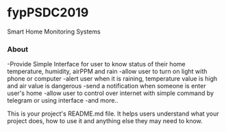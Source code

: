 fypPSDC2019
===========

Smart Home Monitoring Systems

### About

-Provide Simple Interface for user to know status of their home
temperature, humidity, airPPM and rain
-allow user to turn on light with phone or computer
-alert user when it is raining, temperature value is high and air value is dangerous
-send a notification when someone is enter user's home
-allow user to control over internet with simple command by telegram or using interface
-and more..

This is your project's README.md file. It helps users understand what your
project does, how to use it and anything else they may need to know.